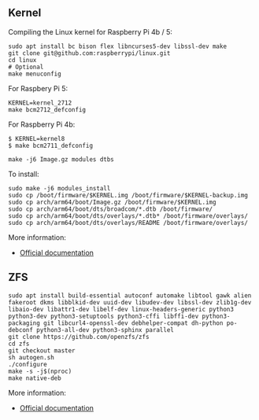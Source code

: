 
## Kernel

Compiling the Linux kernel for Raspberry Pi 4b / 5:

```
sudo apt install bc bison flex libncurses5-dev libssl-dev make
git clone git@github.com:raspberrypi/linux.git
cd linux
# Optional
make menuconfig
```

For Raspbery Pi 5:

```
KERNEL=kernel_2712
make bcm2712_defconfig
```

For Raspberry Pi 4b:

```
$ KERNEL=kernel8
$ make bcm2711_defconfig
```

```
make -j6 Image.gz modules dtbs
```

To install:

```
sudo make -j6 modules_install
sudo cp /boot/firmware/$KERNEL.img /boot/firmware/$KERNEL-backup.img
sudo cp arch/arm64/boot/Image.gz /boot/firmware/$KERNEL.img
sudo cp arch/arm64/boot/dts/broadcom/*.dtb /boot/firmware/
sudo cp arch/arm64/boot/dts/overlays/*.dtb* /boot/firmware/overlays/
sudo cp arch/arm64/boot/dts/overlays/README /boot/firmware/overlays/
```

More information:
- [Official documentation](https://www.raspberrypi.com/documentation/computers/linux_kernel.html#cross-compile-the-kernel)

## ZFS

```
sudo apt install build-essential autoconf automake libtool gawk alien fakeroot dkms libblkid-dev uuid-dev libudev-dev libssl-dev zlib1g-dev libaio-dev libattr1-dev libelf-dev linux-headers-generic python3 python3-dev python3-setuptools python3-cffi libffi-dev python3-packaging git libcurl4-openssl-dev debhelper-compat dh-python po-debconf python3-all-dev python3-sphinx parallel
git clone https://github.com/openzfs/zfs
cd zfs
git checkout master
sh autogen.sh
./configure
make -s -j$(nproc)
make native-deb
```

More information:
- [Official documentation](https://openzfs.github.io/openzfs-docs/Developer%20Resources/Building%20ZFS.html)
